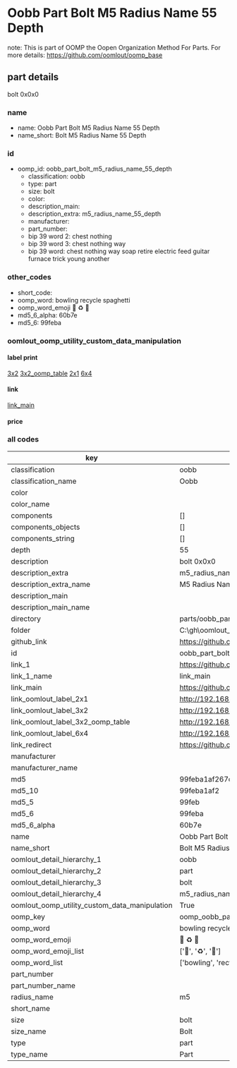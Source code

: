 # Oobb Part Bolt M5 Radius Name 55 Depth  

note: This is part of OOMP the Oopen Organization Method For Parts. For more details: https://github.com/oomlout/oomp_base

##  part details
  



bolt 0x0x0



### name
* name: Oobb Part Bolt M5 Radius Name 55 Depth
* name_short: Bolt M5 Radius Name 55 Depth
### id
* oomp_id: oobb_part_bolt_m5_radius_name_55_depth
  * classification: oobb
  * type: part
  * size: bolt
  * color: 
  * description_main: 
  * description_extra: m5_radius_name_55_depth
  * manufacturer: 
  * part_number: 
  * bip 39 word 2: chest nothing
  * bip 39 word 3: chest nothing way
  * bip 39 word: chest nothing way soap retire electric feed guitar furnace trick young another

### other_codes
* short_code: 
* oomp_word: bowling recycle spaghetti
* oomp_word_emoji :bowling: :recycle: :spaghetti:
* md5_6_alpha: 60b7e
* md5_6: 99feba






### oomlout_oomp_utility_custom_data_manipulation
#### label print
[3x2](http://192.168.1.245:1112/?label=oomp%2060b7e)
[3x2_oomp_table](http://192.168.1.108:1112/?label=oomp%2060b7e)
[2x1](http://192.168.1.242:1112/?label=oomp%2060b7e)
[6x4](http://192.168.1.55:1112/?label=oomp%2060b7e)    

#### link

[link_main](https://github.com/oomlout/oomlout_oobb_version_4_generated_parts/tree/main/navigation_oomp/oobb/part/bolt//m5_radius_name_55_depth/part)                              

#### price







### all codes 
| key | value |  
| --- | --- |  
| classification | oobb |  
| classification_name | Oobb |  
| color |  |  
| color_name |  |  
| components | [] |  
| components_objects | [] |  
| components_string | [] |  
| depth | 55 |  
| description | bolt 0x0x0 |  
| description_extra | m5_radius_name_55_depth |  
| description_extra_name | M5 Radius Name 55 Depth |  
| description_main |  |  
| description_main_name |  |  
| directory | parts/oobb_part_bolt_m5_radius_name_55_depth |  
| folder | C:\gh\oomlout_oobb_version_4_generated_parts\parts\oobb_part_bolt_m5_radius_name_55_depth |  
| github_link | https://github.com/oomlout/oomlout_oomp_part_src/tree/main/parts/oobb_part_bolt_m5_radius_name_55_depth |  
| id | oobb_part_bolt_m5_radius_name_55_depth |  
| link_1 | https://github.com/oomlout/oomlout_oobb_version_4_generated_parts/tree/main/navigation_oomp/oobb/part/bolt//m5_radius_name_55_depth/part |  
| link_1_name | link_main |  
| link_main | https://github.com/oomlout/oomlout_oobb_version_4_generated_parts/tree/main/navigation_oomp/oobb/part/bolt//m5_radius_name_55_depth/part |  
| link_oomlout_label_2x1 | http://192.168.1.242:1112/?label=oomp%2060b7e |  
| link_oomlout_label_3x2 | http://192.168.1.245:1112/?label=oomp%2060b7e |  
| link_oomlout_label_3x2_oomp_table | http://192.168.1.108:1112/?label=oomp%2060b7e |  
| link_oomlout_label_6x4 | http://192.168.1.55:1112/?label=oomp%2060b7e |  
| link_redirect | https://github.com/oomlout/oomlout_oobb_version_4_generated_parts/tree/main/parts/hardware_bolt_m5_55 |  
| manufacturer |  |  
| manufacturer_name |  |  
| md5 | 99feba1af267ca951ddbfcdbf025b13c |  
| md5_10 | 99feba1af2 |  
| md5_5 | 99feb |  
| md5_6 | 99feba |  
| md5_6_alpha | 60b7e |  
| name | Oobb Part Bolt M5 Radius Name 55 Depth |  
| name_short | Bolt M5 Radius Name 55 Depth |  
| oomlout_detail_hierarchy_1 | oobb |  
| oomlout_detail_hierarchy_2 | part |  
| oomlout_detail_hierarchy_3 | bolt |  
| oomlout_detail_hierarchy_4 | m5_radius_name_55_depth |  
| oomlout_oomp_utility_custom_data_manipulation | True |  
| oomp_key | oomp_oobb_part_bolt_m5_radius_name_55_depth |  
| oomp_word | bowling recycle spaghetti |  
| oomp_word_emoji | :bowling: :recycle: :spaghetti: |  
| oomp_word_emoji_list | [':bowling:', ':recycle:', ':spaghetti:'] |  
| oomp_word_list | ['bowling', 'recycle', 'spaghetti'] |  
| part_number |  |  
| part_number_name |  |  
| radius_name | m5 |  
| short_name |  |  
| size | bolt |  
| size_name | Bolt |  
| type | part |  
| type_name | Part |  
